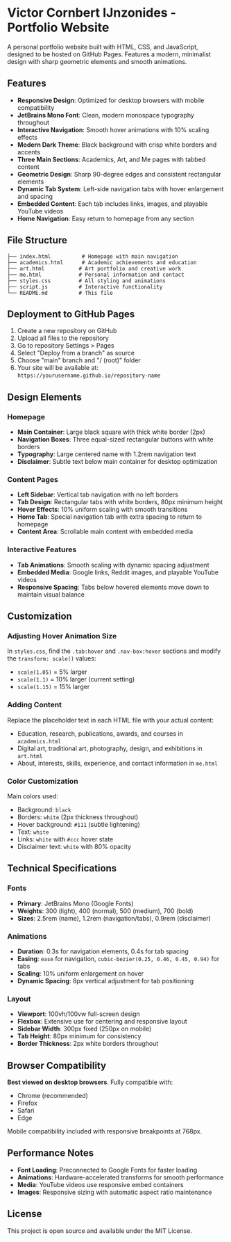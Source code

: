 # Victor Cornbert IJnzonides - Portfolio Website

A personal portfolio website built with HTML, CSS, and JavaScript, designed to be hosted on GitHub Pages. Features a modern, minimalist design with sharp geometric elements and smooth animations.

## Features

- **Responsive Design**: Optimized for desktop browsers with mobile compatibility
- **JetBrains Mono Font**: Clean, modern monospace typography throughout
- **Interactive Navigation**: Smooth hover animations with 10% scaling effects
- **Modern Dark Theme**: Black background with crisp white borders and accents
- **Three Main Sections**: Academics, Art, and Me pages with tabbed content
- **Geometric Design**: Sharp 90-degree edges and consistent rectangular elements
- **Dynamic Tab System**: Left-side navigation tabs with hover enlargement and spacing
- **Embedded Content**: Each tab includes links, images, and playable YouTube videos
- **Home Navigation**: Easy return to homepage from any section

## File Structure

```
├── index.html          # Homepage with main navigation
├── academics.html      # Academic achievements and education
├── art.html           # Art portfolio and creative work
├── me.html            # Personal information and contact
├── styles.css         # All styling and animations
├── script.js          # Interactive functionality
└── README.md          # This file
```

## Deployment to GitHub Pages

1. Create a new repository on GitHub
2. Upload all files to the repository
3. Go to repository Settings > Pages
4. Select "Deploy from a branch" as source
5. Choose "main" branch and "/ (root)" folder
6. Your site will be available at: `https://yourusername.github.io/repository-name`

## Design Elements

### Homepage
- **Main Container**: Large black square with thick white border (2px)
- **Navigation Boxes**: Three equal-sized rectangular buttons with white borders
- **Typography**: Large centered name with 1.2rem navigation text
- **Disclaimer**: Subtle text below main container for desktop optimization

### Content Pages
- **Left Sidebar**: Vertical tab navigation with no left borders
- **Tab Design**: Rectangular tabs with white borders, 80px minimum height
- **Hover Effects**: 10% uniform scaling with smooth transitions
- **Home Tab**: Special navigation tab with extra spacing to return to homepage
- **Content Area**: Scrollable main content with embedded media

### Interactive Features
- **Tab Animations**: Smooth scaling with dynamic spacing adjustment
- **Embedded Media**: Google links, Reddit images, and playable YouTube videos
- **Responsive Spacing**: Tabs below hovered elements move down to maintain visual balance

## Customization

### Adjusting Hover Animation Size
In `styles.css`, find the `.tab:hover` and `.nav-box:hover` sections and modify the `transform: scale()` values:
- `scale(1.05)` = 5% larger
- `scale(1.1)` = 10% larger (current setting)
- `scale(1.15)` = 15% larger

### Adding Content
Replace the placeholder text in each HTML file with your actual content:
- Education, research, publications, awards, and courses in `academics.html`
- Digital art, traditional art, photography, design, and exhibitions in `art.html`
- About, interests, skills, experience, and contact information in `me.html`

### Color Customization
Main colors used:
- Background: `black`
- Borders: `white` (2px thickness throughout)
- Hover background: `#111` (subtle lightening)
- Text: `white`
- Links: `white` with `#ccc` hover state
- Disclaimer text: `white` with 80% opacity

## Technical Specifications

### Fonts
- **Primary**: JetBrains Mono (Google Fonts)
- **Weights**: 300 (light), 400 (normal), 500 (medium), 700 (bold)
- **Sizes**: 2.5rem (name), 1.2rem (navigation/tabs), 0.9rem (disclaimer)

### Animations
- **Duration**: 0.3s for navigation elements, 0.4s for tab spacing
- **Easing**: `ease` for navigation, `cubic-bezier(0.25, 0.46, 0.45, 0.94)` for tabs
- **Scaling**: 10% uniform enlargement on hover
- **Dynamic Spacing**: 8px vertical adjustment for tab positioning

### Layout
- **Viewport**: 100vh/100vw full-screen design
- **Flexbox**: Extensive use for centering and responsive layout
- **Sidebar Width**: 300px fixed (250px on mobile)
- **Tab Height**: 80px minimum for consistency
- **Border Thickness**: 2px white borders throughout

## Browser Compatibility

**Best viewed on desktop browsers**. Fully compatible with:
- Chrome (recommended)
- Firefox
- Safari
- Edge

Mobile compatibility included with responsive breakpoints at 768px.

## Performance Notes

- **Font Loading**: Preconnected to Google Fonts for faster loading
- **Animations**: Hardware-accelerated transforms for smooth performance
- **Media**: YouTube videos use responsive embed containers
- **Images**: Responsive sizing with automatic aspect ratio maintenance

## License

This project is open source and available under the MIT License.